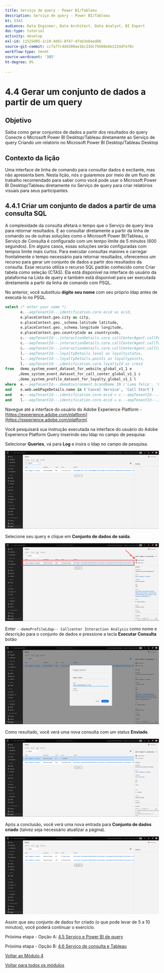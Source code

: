 ```yaml
---
title: Serviço de query - Power BI/Tableau
description: Serviço de query - Power BI/Tableau
kt: 5342
audience: Data Engineer, Data Architect, Data Analyst, BI Expert
doc-type: tutorial
activity: develop
exl-id: 11525d05-1c19-4d41-8f47-4feb3e8aed66
source-git-commit: cc7a77c4dd380ae1bc23dc75608e8e2224dfe78c
workflow-type: tm+mt
source-wordcount: '385'
ht-degree: 0%

---
```


# 4.4 Gerar um conjunto de dados a partir de um query

## Objetivo

Saiba como gerar conjuntos de dados a partir dos resultados do query Conecte o Microsoft Power BI Desktop/Tableau diretamente ao Serviço de query Criando um relatório no Microsoft Power BI Desktop/Tableau Desktop

## Contexto da lição

Uma interface de linha de comando para consultar dados é excitante, mas não apresenta bem. Nesta lição, nós o guiaremos por meio de um fluxo de trabalho recomendado para saber como você pode usar o Microsoft Power BI Desktop/Tableau diretamente no Serviço de query para criar relatórios visuais para seus participantes.

## 4.4.1 Criar um conjunto de dados a partir de uma consulta SQL

A complexidade da consulta afetará o tempo que o Serviço de query leva para retornar resultados. E ao consultar diretamente a partir da linha de comando ou de outras soluções como o Microsoft Power BI/Tableau, o Serviço de Consulta é configurado com um tempo limite de 5 minutos (600 segundos). Em alguns casos, essas soluções serão configuradas com tempos limite mais curtos. Para executar consultas maiores e carregar frontalmente o tempo necessário para retornar resultados, oferecemos um recurso para gerar um conjunto de dados a partir dos resultados da consulta. Esse recurso utiliza o recurso SQL padrão conhecido como Criar tabela como seleção (CTAS). Ela está disponível na interface do usuário da plataforma na Lista de query e também está disponível para ser executada diretamente a partir da linha de comando com PSQL.

No anterior, você substituiu **digite seu nome** com seu próprio ldap antes de executá-lo no PSQL.

```sql
select /* enter your name */
       e.--aepTenantId--.identification.core.ecid as ecid,
       e.placeContext.geo.city as city,
       e.placeContext.geo._schema.latitude latitude,
       e.placeContext.geo._schema.longitude longitude,
       e.placeContext.geo.countryCode as countrycode,
       c.--aepTenantId--.interactionDetails.core.callCenterAgent.callFeeling as callFeeling,
       c.--aepTenantId--.interactionDetails.core.callCenterAgent.callTopic as callTopic,
       c.--aepTenantId--.interactionDetails.core.callCenterAgent.callContractCancelled as contractCancelled,
       l.--aepTenantId--.loyaltyDetails.level as loyaltystatus,
       l.--aepTenantId--.loyaltyDetails.points as loyaltypoints,
       l.--aepTenantId--.identification.core.loyaltyId as crmid
from   demo_system_event_dataset_for_website_global_v1_1 e
      ,demo_system_event_dataset_for_call_center_global_v1_1 c
      ,demo_system_profile_dataset_for_loyalty_global_v1_1 l
where  e.--aepTenantId--.demoEnvironment.brandName IN ('Luma Telco', 'Citi Signal')
and    e.web.webPageDetails.name in ('Cancel Service', 'Call Start')
and    e.--aepTenantId--.identification.core.ecid = c.--aepTenantId--.identification.core.ecid
and    l.--aepTenantId--.identification.core.ecid = e.--aepTenantId--.identification.core.ecid;
```

Navegue até a interface do usuário do Adobe Experience Platform - [https://experience.adobe.com/platform](https://experience.adobe.com/platform)

Você pesquisará sua instrução executada na interface do usuário do Adobe Experience Platform Query inserindo seu ldap no campo de pesquisa:

Selecionar **Queries**, vá para **Log** e insira o ldap no campo de pesquisa.

![search-query-for-ctas.png](./images/search-query-for-ctas.png)

Selecione seu query e clique em **Conjunto de dados de saída**.

![search-query-for-ctas.png](./images/search-query-for-ctasa.png)

Enter `--demoProfileLdap-- Callcenter Interaction Analysis` como nome e descrição para o conjunto de dados e pressione a tecla **Executar Consulta** botão

![create-ctas-dataset.png](./images/create-ctas-dataset.png)

Como resultado, você verá uma nova consulta com um status **Enviado**.

![ctas-query-submit.png](./images/ctas-query-submitted.png)

Após a conclusão, você verá uma nova entrada para **Conjunto de dados criado** (talvez seja necessário atualizar a página).

![ctas-dataset-created.png](./images/ctas-dataset-created.png)

Assim que seu conjunto de dados for criado (o que pode levar de 5 a 10 minutos), você poderá continuar o exercício.

Próxima etapa - Opção A: [4.5 Serviço e Power BI de query](./ex5.md)

Próxima etapa - Opção B: [4.6 Serviço de consulta e Tableau](./ex6.md)

[Voltar ao Módulo 4](./query-service.md)

[Voltar para todos os módulos](../../overview.md)
